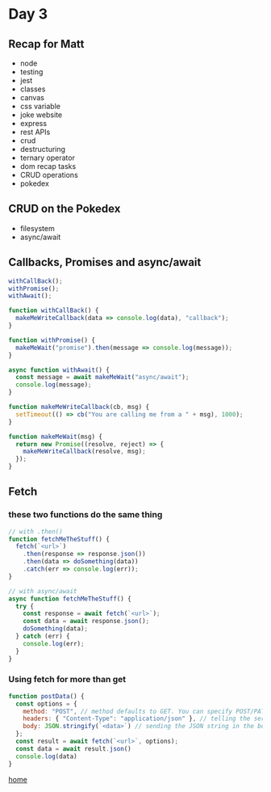 # Day 3

## Recap for Matt

- node
- testing
- jest
- classes
- canvas
- css variable
- joke website
- express
- rest APIs
- crud
- destructuring
- ternary operator
- dom recap tasks
- CRUD operations
- pokedex

## CRUD on the Pokedex

- filesystem
- async/await

## Callbacks, Promises and async/await

```javascript
withCallBack();
withPromise();
withAwait();

function withCallBack() {
  makeMeWriteCallback(data => console.log(data), "callback");
}

function withPromise() {
  makeMeWait("promise").then(message => console.log(message));
}

async function withAwait() {
  const message = await makeMeWait("async/await");
  console.log(message);
}

function makeMeWriteCallback(cb, msg) {
  setTimeout(() => cb("You are calling me from a " + msg), 1000);
}

function makeMeWait(msg) {
  return new Promise((resolve, reject) => {
    makeMeWriteCallback(resolve, msg);
  });
}
```

## Fetch

### these two functions do the same thing

```javascript
// with .then()
function fetchMeTheStuff() {
  fetch(`<url>`)
    .then(response => response.json())
    .then(data => doSomething(data))
    .catch(err => console.log(err));
}

// with async/await
async function fetchMeTheStuff() {
  try {
    const response = await fetch(`<url>`);
    const data = await response.json();
    doSomething(data);
  } catch (err) {
    console.log(err);
  }
}
```

### Using fetch for more than get

```javascript
function postData() {
  const options = {
    method: "POST", // method defaults to GET. You can specify POST/PATCH/PUT/DELETE
    headers: { "Content-Type": "application/json" }, // telling the server we are sending a JSON string
    body: JSON.stringify(`<data>`) // sending the JSON string in the body
  };
  const result = await fetch(`<url>`, options);
  const data = await result.json()
  console.log(data)
}
```

[home](../README.md)
